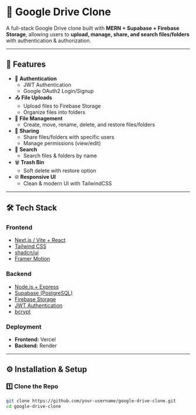 # 📂 Google Drive Clone

A full-stack Google Drive clone built with **MERN + Supabase + Firebase Storage**, allowing users to **upload, manage, share, and search files/folders** with authentication & authorization.

---

## 🚀 Features

- 🔐 **Authentication**
  - JWT Authentication
  - Google OAuth2 Login/Signup
- 📤 **File Uploads**
  - Upload files to Firebase Storage
  - Organize files into folders
- 📂 **File Management**
  - Create, move, rename, delete, and restore files/folders
- 🤝 **Sharing**
  - Share files/folders with specific users
  - Manage permissions (view/edit)
- 🔎 **Search**
  - Search files & folders by name
- 🗑 **Trash Bin**
  - Soft delete with restore option
- 🌐 **Responsive UI**
  - Clean & modern UI with TailwindCSS

---

## 🛠 Tech Stack

### Frontend
- [Next.js / Vite + React](https://nextjs.org/)
- [Tailwind CSS](https://tailwindcss.com/)
- [shadcn/ui](https://ui.shadcn.com/)
- [Framer Motion](https://www.framer.com/motion/)

### Backend
- [Node.js + Express](https://expressjs.com/)
- [Supabase (PostgreSQL)](https://supabase.com/)
- [Firebase Storage](https://firebase.google.com/docs/storage)
- [JWT Authentication](https://jwt.io/)
- [bcrypt](https://www.npmjs.com/package/bcrypt)

### Deployment
- **Frontend:** Vercel  
- **Backend:** Render  

---

## ⚙️ Installation & Setup

### 1️⃣ Clone the Repo
```bash
git clone https://github.com/your-username/google-drive-clone.git
cd google-drive-clone
